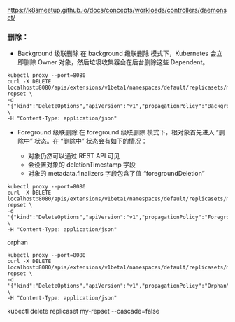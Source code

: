 https://k8smeetup.github.io/docs/concepts/workloads/controllers/daemonset/

### 删除：
- Background 级联删除
在 background 级联删除 模式下，Kubernetes 会立即删除 Owner 对象，然后垃圾收集器会在后台删除这些 Dependent。

```
kubectl proxy --port=8080
curl -X DELETE localhost:8080/apis/extensions/v1beta1/namespaces/default/replicasets/my-repset \
-d '{"kind":"DeleteOptions","apiVersion":"v1","propagationPolicy":"Background"}' \
-H "Content-Type: application/json"
```

- Foreground 级联删除
在 foreground 级联删除 模式下，根对象首先进入 “删除中” 状态。在 “删除中” 状态会有如下的情况：

  - 对象仍然可以通过 REST API 可见
  - 会设置对象的 deletionTimestamp 字段
  - 对象的 metadata.finalizers 字段包含了值 “foregroundDeletion”
  
```
kubectl proxy --port=8080
curl -X DELETE localhost:8080/apis/extensions/v1beta1/namespaces/default/replicasets/my-repset \
-d '{"kind":"DeleteOptions","apiVersion":"v1","propagationPolicy":"Foreground"}' \
-H "Content-Type: application/json"
```

orphan

```
kubectl proxy --port=8080
curl -X DELETE localhost:8080/apis/extensions/v1beta1/namespaces/default/replicasets/my-repset \
-d '{"kind":"DeleteOptions","apiVersion":"v1","propagationPolicy":"Orphan"}' \
-H "Content-Type: application/json"
```

kubectl delete replicaset my-repset --cascade=false